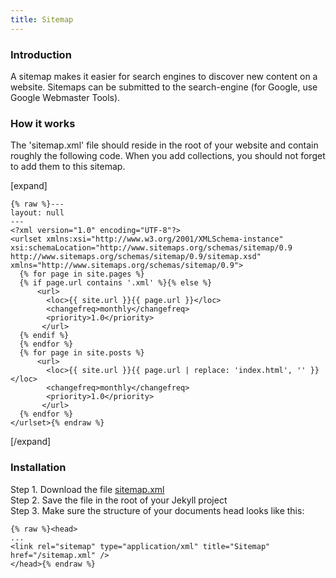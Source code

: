 ```yaml
---
title: Sitemap
---
```


### Introduction

A sitemap makes it easier for search engines to discover new content on a website. Sitemaps can be submitted to the search-engine (for Google, use Google Webmaster Tools).

### How it works

The 'sitemap.xml' file should reside in the root of your website and contain roughly the following code. When you add collections, you should not forget to add them to this sitemap.

[expand]

```
{% raw %}---
layout: null
---
<?xml version="1.0" encoding="UTF-8"?>
<urlset xmlns:xsi="http://www.w3.org/2001/XMLSchema-instance" xsi:schemaLocation="http://www.sitemaps.org/schemas/sitemap/0.9 http://www.sitemaps.org/schemas/sitemap/0.9/sitemap.xsd" xmlns="http://www.sitemaps.org/schemas/sitemap/0.9">
  {% for page in site.pages %}
  {% if page.url contains '.xml' %}{% else %}
      <url>
        <loc>{{ site.url }}{{ page.url }}</loc>
        <changefreq>monthly</changefreq>
        <priority>1.0</priority>
       </url>
  {% endif %}
  {% endfor %}
  {% for page in site.posts %}
      <url>
        <loc>{{ site.url }}{{ page.url | replace: 'index.html', '' }}</loc>
        <changefreq>monthly</changefreq>
        <priority>1.0</priority>
       </url>
  {% endfor %}
</urlset>{% endraw %}
```

[/expand]

### Installation

Step 1. Download the file [sitemap.xml](https://raw.githubusercontent.com/xtapo/jekyllcodex/gh-pages/sitemap.xml)
<br />Step 2. Save the file in the root of your Jekyll project
<br />Step 3. Make sure the structure of your documents head looks like this:

```
{% raw %}<head>
...
<link rel="sitemap" type="application/xml" title="Sitemap" href="/sitemap.xml" />
</head>{% endraw %}
```